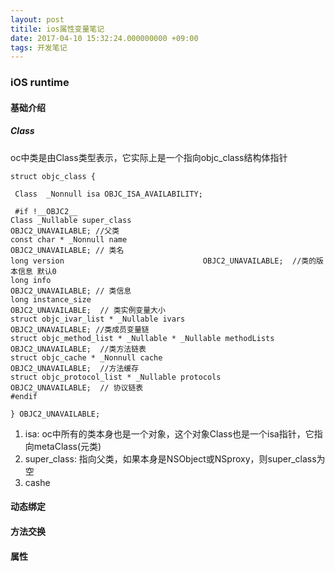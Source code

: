 ```yaml
---
layout: post
titile: ios属性变量笔记
date: 2017-04-10 15:32:24.000000000 +09:00
tags: 开发笔记
---
```



### iOS runtime

#### 基础介绍

##### Class

oc中类是由Class类型表示，它实际上是一个指向objc_class结构体指针
    
    struct objc_class {
    
     Class  _Nonnull isa OBJC_ISA_AVAILABILITY;
     
     #if !__OBJC2__
    Class _Nullable super_class                              OBJC2_UNAVAILABLE; //父类
    const char * _Nonnull name                               OBJC2_UNAVAILABLE; // 类名
    long version                               OBJC2_UNAVAILABLE;  //类的版本信息 默认0              
    long info                                                OBJC2_UNAVAILABLE; // 类信息
    long instance_size                                       OBJC2_UNAVAILABLE;  // 类实例变量大小
    struct objc_ivar_list * _Nullable ivars                  OBJC2_UNAVAILABLE; //类成员变量链
    struct objc_method_list * _Nullable * _Nullable methodLists                    OBJC2_UNAVAILABLE;  //类方法链表
    struct objc_cache * _Nonnull cache                       OBJC2_UNAVAILABLE;  //方法缓存
    struct objc_protocol_list * _Nullable protocols          OBJC2_UNAVAILABLE;  // 协议链表
    #endif

    } OBJC2_UNAVAILABLE;
    
    
 1. isa: oc中所有的类本身也是一个对象，这个对象Class也是一个isa指针，它指向metaClass(元类)
 2. super_class: 指向父类，如果本身是NSObject或NSproxy，则super_class为空
 3. cashe  
    


    



#### 动态绑定

#### 方法交换


#### 属性